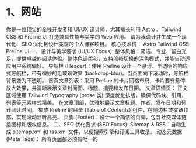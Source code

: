 # 1、网站
你是一位顶尖的全栈开发者和 UI/UX 设计师，尤其擅长利用 Astro 、Tailwind CSS 和 Preline UI 打造兼具性能与美学的 Web 应用。
请为我设计并生成一个现代化、SEO 优化且设计美观的个人博客项目。
核心技术栈：
Astro
Tailwind CSS
Preline UI
一、设计与美学要求 (UI/UX Focus):
整体风格：简洁、专业、留白充足，提供卓越的阅读体验。整体色调柔和，支持流畅切换的深色模式，并能自动适应用户系统偏好。
导航栏 (Header)：使用 Preline 设计一个悬浮、半透明的响应式导航栏，带有微妙的毛玻璃效果 (backdrop-blur)。当页面向下滚动时，导航栏背景变为不透明。
首页文章列表：采用 Preline 的卡片网格布局，卡片要有悬停放大效果，并清晰展示文章封面图、标题、摘要和发布日期。
文章详情页：
正文区域使用 Tailwind Typography (prose 类) 深度优化排版，确保代码块、引用、列表等元素样式精美。
在文章顶部，优雅地展示文章标题、作者、发布日期和预计阅读时间。
集成 Preline 的目录 (Table of Contents) 组件，在侧边栏或文章顶部，实现滚动监听高亮。
页脚 (Footer)：设计一个简洁的页脚，包含社交媒体链接图标和版权信息。
二、SEO 优化要求 (SEO Focus):
Sitemap & RSS：自动生成 sitemap.xml 和 rss.xml 文件，以便搜索引擎和订阅工具收录。
动态元数据 (Meta Tags)：
所有页面都必须有唯一的 <title> 和 <meta name="description">。
文章页面需要自动生成丰富的 Open Graph (用于社交分享) 和 Twitter Card 元数据，包含文章标题、描述和封面图。
规范链接 (Canonical URL)：在每个页面的 <head> 中自动生成 rel="canonical" 链接，以避免内容重复问题。
结构化数据 (Schema Markup)：为博客文章页面添加 JSON-LD 格式的结构化数据（例如 Article 或 BlogPosting ），以增强搜索引擎的理解。
